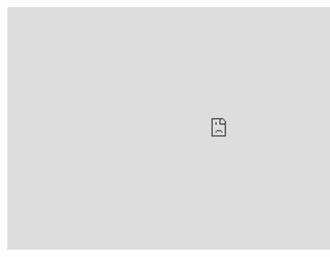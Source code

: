 

<iframe width="997" height="551" seamless frameborder="0" scrolling="no" src="https://docs.google.com/spreadsheets/d/1EZj-KiSQyjWLp4Sx7n68bfVo0xwwodfdxO0hq9H62eE/pubchart?oid=472609417&amp;format=interactive"  >

</iframe>
